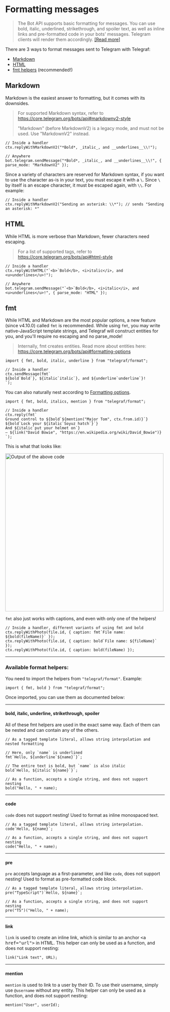 # Formatting messages

> The Bot API supports basic formatting for messages. You can use bold, italic, underlined, strikethrough, and spoiler text, as well as inline links and pre-formatted code in your bots' messages. Telegram clients will render them accordingly. [[Read more]](https://core.telegram.org/bots/api#formatting-options)

There are 3 ways to format messages sent to Telegram with Telegraf:

* [Markdown](#markdown)
* [HTML](#html)
* [fmt helpers](#fmt) (recommended!)

## Markdown

Markdown is the easiest answer to formatting, but it comes with its downsides.

> For supported Markdown syntax, refer to https://core.telegram.org/bots/api#markdownv2-style
>
> "Markdown" (before MarkdownV2) is a legacy mode, and must not be used. Use "MarkdownV2" instead.

```TS (Node)
// Inside a handler
ctx.replyWithMarkdownV2("*Bold*, _italic_, and __underlines__\\!");

// Anywhere
bot.telegram.sendMessage("*Bold*, _italic_, and __underlines__\\!", { parse_mode: "MarkdownV2" });
```

Since a variety of characters are reserved for Markdown syntax, if you want to use the character as-is in your text, you must escape it with a `\`. Since `\` by itself is an escape character, it must be escaped again, with `\\`. For example:

```TS (Node)
// Inside a handler
ctx.replyWithMarkdownV2("Sending an asterisk: \\*"); // sends "Sending an asterisk: *"
```

## HTML

While HTML is more verbose than Markdown, fewer characters need escaping.

> For a list of supported tags, refer to https://core.telegram.org/bots/api#html-style

```TS (Node)
// Inside a handler
ctx.replyWithHTML("`<b>`Bold</b>, <i>italic</i>, and <u>underlines</u>!");

// Anywhere
bot.telegram.sendMessage("`<b>`Bold</b>, <i>italic</i>, and <u>underlines</u>!", { parse_mode: "HTML" });
```

## fmt

While HTML and Markdown are the most popular options, a new feature (since v4.10.0) called `fmt` is recommended. While using `fmt`, you may write native-JavaScript template strings, and Telegraf will construct entities for you, and you'll require no escaping and no parse_mode!

> Internally, fmt creates entities. Read more about entities here: https://core.telegram.org/bots/api#formatting-options

```TS (Node)
import { fmt, bold, italic, underline } from "telegraf/format";

// Inside a handler
ctx.sendMessage(fmt`
${bold`Bold`}, ${italic`italic`}, and ${underline`underline`}!
`);
```

You can also naturally nest according to [Formatting options](https://core.telegram.org/bots/api#formatting-options).

```TS (Node)
import { fmt, bold, italics, mention } from "telegraf/format";

// Inside a handler
ctx.reply(fmt`
Ground control to ${bold`${mention("Major Tom", ctx.from.id)}`}
${bold`Lock your ${italic`Soyuz hatch`}`}
And ${italic`put your helmet on`}
— ${link("David Bowie", "https://en.wikipedia.org/wiki/David_Bowie")}
`);
```

This is what that looks like:

<img src="./assets/fmt.jpg" alt="Output of the above code" width="500">

`fmt` also just works with captions, and even with only one of the helpers!

```TS (Node)
// Inside a handler, different variants of using fmt and bold
ctx.replyWithPhoto(file.id, { caption: fmt`File name: ${bold(fileName)}` });
ctx.replyWithPhoto(file.id, { caption: bold`File name: ${fileName}` });
ctx.replyWithPhoto(file.id, { caption: bold(fileName) });
```

---

### Available format helpers:

You need to import the helpers from `"telegraf/format"`. Example:

```TS (Node)
import { fmt, bold } from "telegraf/format";
```

Once imported, you can use them as documented below:

---

#### bold, italic, underline, strikethrough, spoiler

All of these fmt helpers are used in the exact same way. Each of them can be nested and can contain any of the others.

```TS (Node)
// As a tagged template literal, allows string interpolation and nested formatting

// Here, only `name` is underlined
fmt`Hello, ${underline`${name}`}`;

// The entire text is bold, but `name` is also italic
bold`Hello, ${italic`${name}`}`;

// As a function, accepts a single string, and does not support nesting
bold("Hello, " + name);
```

---

#### code

`code` does not support nesting! Used to format as inline monospaced text.

```TS (Node)
// As a tagged template literal, allows string interpolation.
code`Hello, ${name}`;

// As a function, accepts a single string, and does not support nesting
code("Hello, " + name);
```

---

#### pre

`pre` accepts language as a first-parameter, and like `code`, does not support nesting! Used to format as pre-formatted code block.

```TS (Node)
// As a tagged template literal, allows string interpolation.
pre("TypeScript")`Hello, ${name}`;

// As a function, accepts a single string, and does not support nesting
pre("TS")("Hello, " + name);
```

---

#### link

`link` is used to create an inline link, which is similar to an anchor <kbd>\<a href="url"></kbd> in HTML. This helper can only be used as a function, and does not support nesting:

```TS (Node)
link("Link text", URL);
```

---

#### mention

`mention` is used to link to a user by their ID. To use their username, simply use `@username` without any entity. This helper can only be used as a function, and does not support nesting:

```TS (Node)
mention("User", userId);
```

